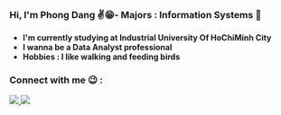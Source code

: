 ### **Hi, I'm Phong Dang ✌😁- Majors : Information Systems 🔄**
- **I'm currently studying at Industrial University Of HoChiMinh City**
- **I wanna be a Data Analyst professional**
- **Hobbies : I like walking and feeding birds**

### **Connect with me 😉 :**
<a href="https://facebook.com/phongdang5652" target="_blank"><img src="https://img.icons8.com/bubbles/50/000000/facebook-new.png"/>
<a href="http://www.linkedin.com/in/phong-dang-a210931b6"><img src="https://img.icons8.com/bubbles/50/000000/linkedin.png"/>



